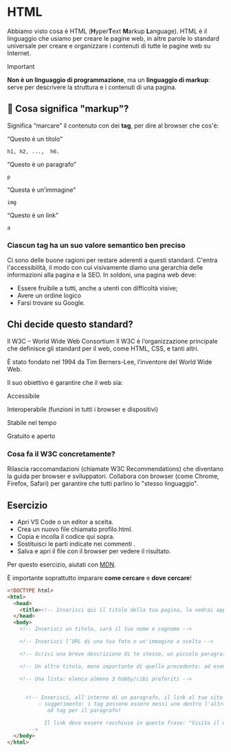 # HTML
Abbiamo visto cosa è HTML (**H**yper**T**ext **M**arkup **L**anguage).
HTML è il linguaggio che usiamo per creare le pagine web, in altre parole lo standard universale per creare e organizzare i contenuti di tutte le pagine web su Internet.

> [!IMPORTANT]  
> **Non è un linguaggio di programmazione**, ma un **linguaggio di markup**: serve per descrivere la struttura e i contenuti di una pagina.

## 🧠 Cosa significa "markup"?
Significa “marcare” il contenuto con dei **tag**, per dire al browser che cos'è:

“Questo è un titolo” 
```
h1, h2, ...,  h6.
```

“Questo è un paragrafo”
```
p
```

“Questa è un’immagine”
```
img
```

“Questo è un link”
```
a
```

### Ciascun tag ha un suo valore semantico ben preciso
Ci sono delle buone ragioni per restare aderenti a questi standard. C'entra l'accessibilità, il modo con cui visivamente diamo una gerarchia delle informazioni alla pagina e la SEO.
In soldoni, una pagina web deve:
- Essere fruibile a tutti, anche a utenti con difficoltà visive;
- Avere un ordine logico
- Farsi trovare su Google.

## Chi decide questo standard? 
Il W3C – World Wide Web Consortium
Il W3C è l’organizzazione principale che definisce gli standard per il web, come HTML, CSS, e tanti altri.

È stato fondato nel 1994 da Tim Berners-Lee, l’inventore del World Wide Web.

Il suo obiettivo è garantire che il web sia:

Accessibile

Interoperabile (funzioni in tutti i browser e dispositivi)

Stabile nel tempo

Gratuito e aperto

### Cosa fa il W3C concretamente?
Rilascia raccomandazioni (chiamate W3C Recommendations) che diventano la guida per browser e sviluppatori.
Collabora con browser (come Chrome, Firefox, Safari) per garantire che tutti parlino lo "stesso linguaggio".

## Esercizio
- Apri VS Code o un editor a scelta.
- Crea un nuovo file chiamato profilo.html.
- Copia e incolla il codice qui sopra.
- Sostituisci le parti indicate nei commenti <!-- -->.
- Salva e apri il file con il browser per vedere il risultato.

Per questo esercizio, aiutati con [MDN](https://developer.mozilla.org/en-US/docs/Web/HTML/Reference/Elements). 

È importante soprattutto imparare **come cercare** e **dove cercare**!

```html
<!DOCTYPE html>
<html>
  <head>
    <title><!-- Inserisci qui il titolo della tua pagina, lo vedrai apparire nella tab del browser --></title>
  </head>
  <body>
    <!-- Inserisci un titolo, sarà il tuo nome e cognome -->

    <!-- Inserisci l’URL di una tua foto o un'immagine a scelta -->

    <!-- Scrivi una breve descrizione di te stesso, un piccolo paragrafo -->

    <!-- Un altro titolo, meno importante di quello precedente: ad esempio "I miei hobby" o "I miei cibi preferiti" -->

    <!-- Una lista: elenca almeno 3 hobby/cibi preferiti -->

    
      <!-- Inserisci, all'interno di un paragrafo, il link al tuo sito preferito
          💡 suggerimento: i tag possono essere messi uno dentro l'altro, ad esempio il tag per un link può essere posizionato dentro
             ad tag per il paragrafo!

            Il link deve essere racchiuso in questa frase: "Visita il mio sito preferito"
       -->
  </body>
</html>
```
